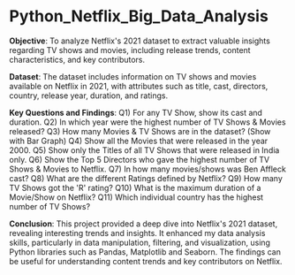 # Python_Netflix_Big_Data_Analysis
**Objective**:
To analyze Netflix's 2021 dataset to extract valuable insights regarding TV shows and movies, including release trends, content characteristics, and key contributors.

**Dataset**:
The dataset includes information on TV shows and movies available on Netflix in 2021, with attributes such as title, cast, directors, country, release year, duration, and ratings.

**Key Questions and Findings**:
Q1) For any TV Show, show its cast and duration.
Q2) In which year were the highest number of TV Shows & Movies released?
Q3) How many Movies & TV Shows are in the dataset? (Show with Bar Graph)
Q4) Show all the Movies that were released in the year 2000.
Q5) Show only the Titles of all TV Shows that were released in India only.
Q6) Show the Top 5 Directors who gave the highest number of TV Shows & Movies to Netflix.
Q7) In how many movies/shows was Ben Affleck cast?
Q8) What are the different Ratings defined by Netflix?
Q9) How many TV Shows got the 'R' rating?
Q10) What is the maximum duration of a Movie/Show on Netflix?
Q11) Which individual country has the highest number of TV Shows?

**Conclusion**:
This project provided a deep dive into Netflix's 2021 dataset, revealing interesting trends and insights. It enhanced my data analysis skills, particularly in data manipulation, filtering, and visualization, using Python libraries such as Pandas, Matplotlib and Seaborn. The findings can be useful for understanding content trends and key contributors on Netflix.
